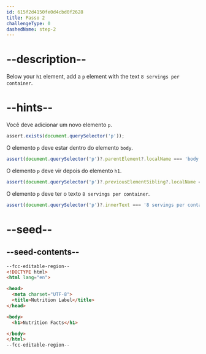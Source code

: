 ```yaml
---
id: 615f2d4150fe0d4cbd0f2628
title: Passo 2
challengeType: 0
dashedName: step-2
---
```


# --description--

Below your `h1` element, add a `p` element with the text `8 servings per container`.

# --hints--

Você deve adicionar um novo elemento `p`.

```js
assert.exists(document.querySelector('p'));
```

O elemento `p` deve estar dentro do elemento `body`.

```js
assert(document.querySelector('p')?.parentElement?.localName === 'body');
```

O elemento `p` deve vir depois do elemento `h1`.

```js
assert(document.querySelector('p')?.previousElementSibling?.localName === 'h1');
```

O elemento `p` deve ter o texto `8 servings per container`.

```js
assert(document.querySelector('p')?.innerText === '8 servings per container');
```

# --seed--

## --seed-contents--

```html
--fcc-editable-region--
<!DOCTYPE html>
<html lang="en">

<head>
  <meta charset="UTF-8">
  <title>Nutrition Label</title>
</head>

<body>
  <h1>Nutrition Facts</h1>

</body>
</html>
--fcc-editable-region--
```

```css

```
